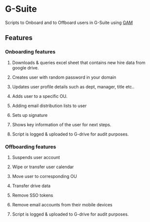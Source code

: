 # G-Suite

Scripts to Onboard and to Offboard users in G-Suite using [GAM](https://github.com/taers232c/GAMADV-XTD3)

## Features

### Onboarding features

1. Downloads & queries excel sheet that contains new hire data from google drive.

2. Creates user with random password in your domain

3. Updates user profile details such as dept, manager, title etc..

4. Adds user to a specific OU.

5. Adding email distribution lists to user

6. Sets up signature

7. Shows key information of the user for next steps.

8. Script is logged & uploaded to G-drive for audit purposes.

### Offboarding features

1. Suspends user account

2. Wipe or transfer user calendar

3. Move user to corresponding OU

4. Transfer drive data

5. Remove SSO tokens

6. Remove email accounts from their mobile devices

7. Script is logged & uploaded to G-drive for audit purposes.
